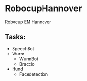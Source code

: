 # RobocupHannover

Robocup EM Hannover

## Tasks:
* SpeechBot
* Wurm
  - WurmBot
  - Braccio
* Hund
  - Facedetection
  
